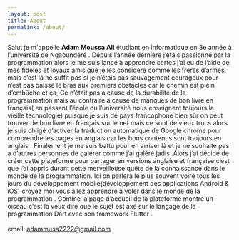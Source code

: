 ```yaml
---
layout: post
title: About
permalink: /about/
---
```


Salut je m'appelle **Adam Moussa Ali** étudiant en informatique en 3e année à l’université de Ngaoundéré . Dépuis l’année dernière j’étais passionné par la programmation alors je me suis lancé à apprendre certes j’ai eu de l’aide de mes fidèles et loyaux amis que je les considère comme les frères d’armes, mais c’est là ne suffit pas si je n’étais pas sauvagement courageux pour n’est pas baissé le bras aux premiers obstacles car le chemin est plein d’embûche et ça, Ce n’était pas à cause de la durabilité de la programmation mais au contraire à cause de manques de bon livre en français( en passant l’école ou l’université nous enseignent toujours la vieille technologie) puisque je suis de pays francophone bien sûr on peut trouver de bon livre en français sur le net mais ce sont de vieux trucs alors je suis obligé d’activer la traduction automatique de Google chrome pour comprendre les pages en anglais car les bons contenus sont toujours en anglais . Finalement je me suis battu pour en arriver là et je ne souhaite pas a d’autres personnes de galérer comme j’ai galéré jadis .Alors j’ai décidé de créer cette plateforme pour partager en versions anglaise et française c’est que j’ai appris durant cette merveilleuse quête de la connaissance dans le monde de la programmation. Ici on parlera le plus souvent voire tous les jours du développement mobile(développement des applications Android & iOS) croyez moi vous allez apprendre à voler dans le monde de la programmation . Comme la page d’accueil de la plateforme montre un oiseau c’est la veux dire que le sujet est axé sur le langage de la programmation Dart avec son framework Flutter .<br><br>email: adammusa2222@gmail.com